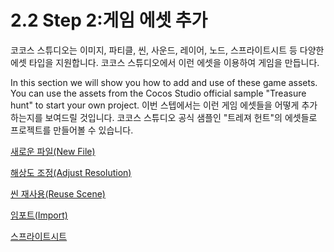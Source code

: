 # 2.2 Step 2:게임 에셋 추가

코코스 스튜디오는 이미지, 파티클, 씬, 사운드, 레이어, 노드, 스프라이트시트 등 다양한 에셋 타입을 지원합니다. 코코스 스튜디오에서 이런 에셋을 이용하여 게임을 만듭니다.

In this section we will show you how to add and use of these game assets. You can use the assets from the Cocos Studio official sample "Treasure hunt" to start your own project.
이번 스텝에서는 이런 게임 에셋들을 어떻게 추가하는지를 보여드릴 것입니다. 코코스 스튜디오 공식 샘플인 "트레져 헌트"의 에셋들로 프로젝트를 만들어볼 수 있습니다.

[새로운 파일(New File)](../new-file/ko.md)

[해상도 조정(Adjust Resolution)](../change-resolution/ko.md)

[씬 재사용(Reuse Scene)](../nested-file/ko.md)

[임포트(Import)](../import-resources/ko.md)

[스프라이트시트](../pack-images/ko.md)
